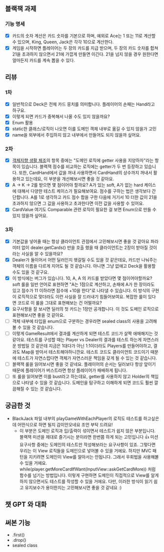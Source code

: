 ## 블랙잭 과제

### 기능 명세
- [x] 카드의 숫자 계산은 카드 숫자를 기본으로 하며, 예외로 Ace는 1 또는 11로 계산할 수 있으며, King, Queen, Jack은 각각 10으로 계산한다.
- [x] 게임을 시작하면 플레이어는 두 장의 카드를 지급 받으며, 두 장의 카드 숫자를 합쳐 21을 초과하지 않으면서 21에 가깝게 만들면 이긴다. 21을 넘지 않을 경우 원한다면 얼마든지 카드를 계속 뽑을 수 있다.

## 리뷰
### 1차
- [x] 일반적으로 Deck은 전체 카드 뭉치를 의미합니다. 플레이어의 손패는 Hand라고 하구요.
- [x] 이렇게 되면 카드가 중복해서 나올 수도 있지 않을까요?
- [x] Enum 활용
- [x] static한 클래스/로직이 나오면 이를 도메인 객체 내부로 옮길 수 있지 않을가 고민
- [x] name을 외부에서 주입하지 않고 내부에서 만들어도 되지 않을까 싶어요.

### 2차
- [x] [객체지향 생활 체조](https://hudi.blog/thoughtworks-anthology-object-calisthenics/)의 항목 중에는 "도메인 로직에 getter 사용을 지양하자"라는 항목이 있습니다. 블랙잭 점수를 비교하는 로직에는 getter가 두 번 등장하고 있습니다.
  또한, CardHand에서 값을 꺼내 사용하면서 CardHand의 상수까지 꺼내서 활용하고 있는데요, 이 부분을 개선해보시면 좋을 것 같아요.
- [x] A -> K -> 2를 받으면 몇 점이어야 할까요? A가 있는 soft, A가 없는 hard 케이스에 대해서 다양한 테스트 케이스가 필요해보여요. 점수를 구하는 법은 생각보다 간단합니다. A를 1로 생각하고 카드 점수 합을 구한 다음에 거기서 10 더한 값이 21을 초과하지 않으면 그 값을 사용하고 초과한다면 이전 값을 사용할 수 있어요.
- [x] CardValue 여기도 Comparable 관련 로직이 필요한 걸 보면 Enum으로 만들 수 있지 않을까 싶어요.

### 3차
- [x] 기본값을 넣어줄 때는 항상 클라이언트 관점에서 고민해보시면 좋을 것 같아요 파라미터 없이 dealer.getCards() 만을 호출 했을 때 클라이언트는 2장이 받아질 것이라는 사실을 알 수 있을까요?
- [x] Dealer가 둘이어서 어떤 딜러인지 헷갈릴 수도 있을 것 같은데요, 카드만 나눠주는 객체의 이름을 다르게 지어도 될 것 같습니다. 아니면 그냥 없애고 Deck을 활용할 수도 있을 것 같구요.
- [x] 이 방식에는 버그가 있습니다. 10, A, A 의 카드를 받았다면 몇 점이어야할까요? soft 룰을 일반 언어로 표현하면 "A는 1점으로 계산하고, 손패에 A가 한 장이라도 있고 점수가 11 이하라면 점수에 +10을 한다"로 나타낼 수 있습니다. 이 방식의 구현이 로직적으로 맞더라도 이런 사실을 잘 드러내기 힘들어보여요. 복잡한 룰이 있다면 코드로 이 룰을 그대로 표현해보는 건 어떨까요?
- [x] 요구사항을 잘 보시면 딜러의 첫 카드는 1장만 공개합니다. 이 것도 도메인 로직으로 표현해보시면 좋을 것 같아요.
- [ ] 객체 내부에 타입을 enum으로 구분하는 경우라면 sealed class의 사용을 고려해볼 수 있을 것 같습니다.
- [ ] 이렇게 GameResult에서 결과를 계산하게 되면 테스트 코드가 살짝 애매해지는 것 같아요. 테스트를 구성할 때는 Player vs Dealer의 결과를 테스트 하는게 자연스러운 방법일 것 같은데 지금은 1대다가 아닌 1:1이더라도 Players를 만들어야하고, 결과도 Map을 받아서 테스트해야하니깐요. 테스트 코드도 클라이언트 코드이기 때문에 테스트가 자연스럽다면 객체가 자연스러운 책임을 갖게 될 수 있는 것 같습니다.
- [ ] 블랙잭 룰을 읽어보시면 좋을 것 같네요. 플레이어의 순서는 딜러보다 항상 앞이기 때문에 플레이어가 버스트라면 항상 플레이어가 패배하게 됩니다.
- [ ] 또 룰을 읽어보면 이를 bust라고 하는데요, getter를 사용하지 않고 Holder의 책임으로 나타낼 수 있을 것 같습니다. 도메인을 탐구하고 이해하게 되면 코드도 훨씬 깔끔해질 수 있는 것 같습니다.

## 궁금한 것
- BlackJack 파일 내부의 playGameWithEachPlayer의 로직도 테스트를 하고싶은데 어떤식으로 하면 될지 감이안오네요 조언 부탁 드려요!
  - 이 부분은 도메인 로직과 입/출력이 섞이면서 테스트가 쉽지 않은 부분입니다. 블랙잭 미션을 제대로 즐기시는 분이라면 한번쯤 하게 되는 고민입니다 👍
    미션 요구사항 중에는 도메인의 테스트만 작성해보라는 요구사항이 있죠. 그렇다면 우리는 이 View 로직들을 도메인으로 넣어볼 수 있을 거에요. 하지만 MVC 패턴을 지키려면 도메인이 View를 알아서는 안됩니다. 그래서 우회법을 사용해볼 수 있을 거에요.
    while(player.getMoreCardIfWant(InputView::askGetCardMore)) 처럼 함수를 넘기는 방법입니다. 이렇게 구현하면 도메인이 직접적으로 View를 알게 하지 않으면서도 테스트를 작성할 수 있을 거에요.
    다만, 이러한 방식이 읽기 쉽고 유지보수가 용이한지는 고민해보시면 좋을 것 같네요 :)


## 챗 GPT 와 대화

## 써본 기능
- .first()
- .drop()
- sealed class
